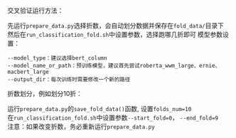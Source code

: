 交叉验证运行方法：

先运行`prepare_data.py`选择折数，会自动划分数据并保存在`fold_data/`目录下
然后在`run_classification_fold.sh`中设置参数，选择跑哪几折即可
模型参数设置：

    --model_type：建议选择bert_column
    --model_name_or_path：预训练模型，建议首先尝试roberta_wwm_large、ernie、macbert_large
    --output_dir：每次训练时需要修改一个新的路径

折数划分，例如划分10折：

运行`prepare_data.py`的`save_fold_data()`函数, 设置``folds_num=10``<br>
在`run_classification_fold.sh`中设置参数```--start_fold=0```， `--end_fold=9`<br>
注意：如果改变折数，务必重新运行`prepare_data.py`
